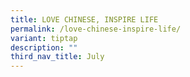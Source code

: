 ```yaml
---
title: LOVE CHINESE, INSPIRE LIFE
permalink: /love-chinese-inspire-life/
variant: tiptap
description: ""
third_nav_title: July
---
```

